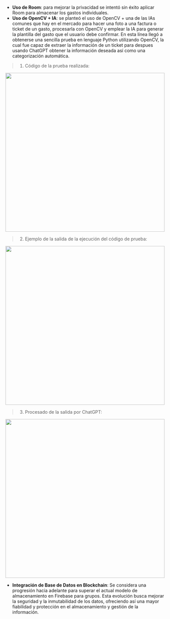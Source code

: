 * **Uso de Room**: para mejorar la privacidad se intentó sin éxito aplicar Room para almacenar los gastos individuales.
* **Uso de OpenCV + IA**: se planteó el uso de OpenCV + una de las IAs comunes que hay en el mercado para hacer una foto a una factura o ticket de un gasto, procesarla con OpenCV y emplear la IA para generar la plantilla del gasto que el usuario debe confirmar. En esta línea llegó a obtenerse una sencilla prueba en lenguaje Python utilizando OpenCV, la cual fue capaz de extraer la información de un ticket para despues usando ChatGPT obtener la información deseada así como una categorización automática.
  
> 1. Código de la prueba realizada: 
<p align="center">
  <img src="https://github.com/alvaroddiaz/APM/assets/112855052/c43bef06-cb6c-44b0-8f69-bf155598f3fe.jpg?raw=true" width="500">
</p>

> 2. Ejemplo de la salida de la ejecución del código de prueba: 
<p align="center">
  <img src="https://github.com/alvaroddiaz/APM/assets/112855052/5b491fe9-fee8-4653-9ed8-9680eb4fd386.jpg?raw=true" width="500">
</p>

> 3. Procesado de la salida por ChatGPT: 
<p align="center">
  <img src="https://github.com/alvaroddiaz/APM/assets/112855052/98fd6c3d-be71-4e0d-945e-1532e8c3bb14.jpg?raw=true" width="500">
</p>


* **Integración de Base de Datos en Blockchain**: Se considera una progresión hacia adelante para superar el actual modelo de almacenamiento en Firebase para grupos. Esta evolución busca mejorar la seguridad y la inmutabilidad de los datos, ofreciendo así una mayor fiabilidad y protección en el almacenamiento y gestión de la información.



